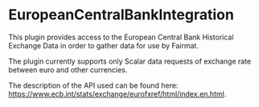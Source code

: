 EuropeanCentralBankIntegration
===================

This plugin provides access to the European Central Bank Historical Exchange Data in order to gather data for use by Fairmat.

The plugin currently supports only Scalar data requests of exchange rate between euro and other currencies.

The description of the API used can be found here: https://www.ecb.int/stats/exchange/eurofxref/html/index.en.html.
